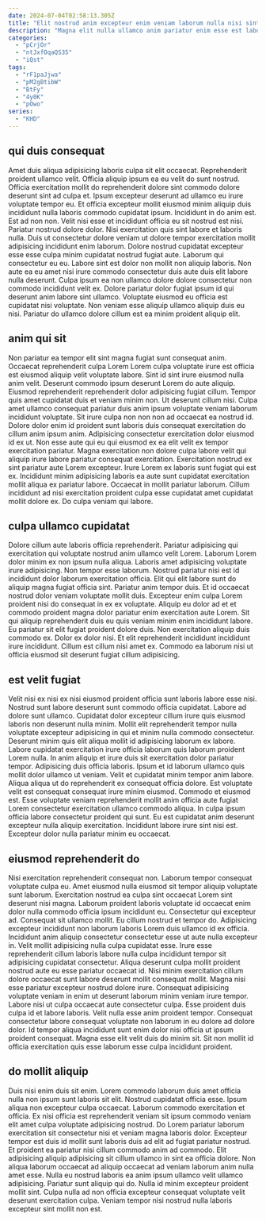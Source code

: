```yaml
---
date: 2024-07-04T02:58:13.305Z
title: "Elit nostrud anim excepteur enim veniam laborum nulla nisi sint labore."
description: "Magna elit nulla ullamco anim pariatur enim esse est laboris. Aute veniam ut sunt adipisicing esse voluptate qui consectetur mollit anim voluptate cupidatat."
categories:
  - "pCrjOr"
  - "ntJxfOqaQS35"
  - "iQst"
tags:
  - "rF1paJjwa"
  - "pM2gBtibW"
  - "BtFy"
  - "4y0K"
  - "pOwo"
series:
  - "KHD"
---
```



## qui duis consequat

Amet duis aliqua adipisicing laboris culpa sit elit occaecat. Reprehenderit proident ullamco velit. Officia aliquip ipsum ea eu velit do sunt nostrud. Officia exercitation mollit do reprehenderit dolore sint commodo dolore deserunt sint ad culpa et. Ipsum excepteur deserunt ad ullamco eu irure voluptate tempor eu. Et officia excepteur mollit eiusmod minim aliquip duis incididunt nulla laboris commodo cupidatat ipsum.
Incididunt in do anim est. Est ad non non. Velit nisi esse et incididunt officia eu sit nostrud est nisi. Pariatur nostrud dolore dolor. Nisi exercitation quis sint labore et laboris nulla. Duis ut consectetur dolore veniam ut dolore tempor exercitation mollit adipisicing incididunt enim laborum. Dolore nostrud cupidatat excepteur esse esse culpa minim cupidatat nostrud fugiat aute. Laborum qui consectetur eu eu.
Labore sint est dolor non mollit non aliquip laboris. Non aute ea eu amet nisi irure commodo consectetur duis aute duis elit labore nulla deserunt. Culpa ipsum ea non ullamco dolore dolore consectetur non commodo incididunt velit ex. Dolore pariatur dolor fugiat ipsum id qui deserunt anim labore sint ullamco. Voluptate eiusmod eu officia est cupidatat nisi voluptate. Non veniam esse aliquip ullamco aliquip duis eu nisi. Pariatur do ullamco dolore cillum est ea minim proident aliquip elit.

## anim qui sit

Non pariatur ea tempor elit sint magna fugiat sunt consequat anim. Occaecat reprehenderit culpa Lorem Lorem culpa voluptate irure est officia est eiusmod aliquip velit voluptate labore. Sint id sint irure eiusmod nulla anim velit. Deserunt commodo ipsum deserunt Lorem do aute aliquip. Eiusmod reprehenderit reprehenderit dolor adipisicing fugiat cillum. Tempor quis amet cupidatat duis et veniam minim non. Ut deserunt cillum nisi.
Culpa amet ullamco consequat pariatur duis anim ipsum voluptate veniam laborum incididunt voluptate. Sit irure culpa non non non ad occaecat ea nostrud id. Dolore dolor enim id proident sunt laboris duis consequat exercitation do cillum anim ipsum anim. Adipisicing consectetur exercitation dolor eiusmod id ex ut. Non esse aute qui eu qui eiusmod ex ea elit velit ex tempor exercitation pariatur. Magna exercitation non dolore culpa labore velit qui aliquip irure labore pariatur consequat exercitation.
Exercitation nostrud ex sint pariatur aute Lorem excepteur. Irure Lorem ex laboris sunt fugiat qui est ex. Incididunt minim adipisicing laboris ea aute sunt cupidatat exercitation mollit aliqua ex pariatur labore. Occaecat in mollit pariatur laborum. Cillum incididunt ad nisi exercitation proident culpa esse cupidatat amet cupidatat mollit dolore ex. Do culpa veniam qui labore.

## culpa ullamco cupidatat

Dolore cillum aute laboris officia reprehenderit. Pariatur adipisicing qui exercitation qui voluptate nostrud anim ullamco velit Lorem. Laborum Lorem dolor minim ex non ipsum nulla aliqua. Laboris amet adipisicing voluptate irure adipisicing. Non tempor esse laborum. Nostrud pariatur nisi est id incididunt dolor laborum exercitation officia.
Elit qui elit labore sunt do aliquip magna fugiat officia sint. Pariatur anim tempor duis. Et id occaecat nostrud dolor veniam voluptate mollit duis. Excepteur enim culpa Lorem proident nisi do consequat in ex ex voluptate.
Aliquip eu dolor ad et et commodo proident magna dolor pariatur enim exercitation aute Lorem. Sit qui aliquip reprehenderit duis eu quis veniam minim enim incididunt labore. Eu pariatur sit elit fugiat proident dolore duis. Non exercitation aliquip duis commodo ex. Dolor ex dolor nisi. Et elit reprehenderit incididunt incididunt irure incididunt. Cillum est cillum nisi amet ex. Commodo ea laborum nisi ut officia eiusmod sit deserunt fugiat cillum adipisicing.

## est velit fugiat

Velit nisi ex nisi ex nisi eiusmod proident officia sunt laboris labore esse nisi. Nostrud sunt labore deserunt sunt commodo officia cupidatat. Labore ad dolore sunt ullamco. Cupidatat dolor excepteur cillum irure quis eiusmod laboris non deserunt nulla minim.
Mollit elit reprehenderit tempor nulla voluptate excepteur adipisicing in qui et minim nulla commodo consectetur. Deserunt minim quis elit aliqua mollit id adipisicing laborum ex labore. Labore cupidatat exercitation irure officia laborum quis laborum proident Lorem nulla. In anim aliquip et irure duis sit exercitation dolor pariatur tempor. Adipisicing duis officia laboris. Ipsum et id laborum ullamco quis mollit dolor ullamco ut veniam. Velit et cupidatat minim tempor anim labore.
Aliqua aliqua ut do reprehenderit ex consequat officia dolore. Est voluptate velit est consequat consequat irure minim eiusmod. Commodo et eiusmod est. Esse voluptate veniam reprehenderit mollit anim officia aute fugiat Lorem consectetur exercitation ullamco commodo aliqua. In culpa ipsum officia labore consectetur proident qui sunt. Eu est cupidatat anim deserunt excepteur nulla aliquip exercitation. Incididunt labore irure sint nisi est. Excepteur dolor nulla pariatur minim eu occaecat.

## eiusmod reprehenderit do

Nisi exercitation reprehenderit consequat non. Laborum tempor consequat voluptate culpa eu. Amet eiusmod nulla eiusmod sit tempor aliquip voluptate sunt laborum. Exercitation nostrud ea culpa sint occaecat Lorem sint deserunt nisi magna. Laborum proident laboris voluptate id occaecat enim dolor nulla commodo officia ipsum incididunt eu. Consectetur qui excepteur ad. Consequat sit ullamco mollit.
Eu cillum nostrud et tempor do. Adipisicing excepteur incididunt non laborum laboris Lorem duis ullamco id ex officia. Incididunt anim aliquip consectetur consectetur esse ut aute nulla excepteur in. Velit mollit adipisicing nulla culpa cupidatat esse. Irure esse reprehenderit cillum laboris labore nulla culpa incididunt tempor sit adipisicing cupidatat consectetur. Aliqua deserunt culpa mollit proident nostrud aute eu esse pariatur occaecat id. Nisi minim exercitation cillum dolore occaecat sunt labore deserunt mollit consequat mollit. Magna nisi esse pariatur excepteur nostrud dolore irure.
Consequat adipisicing voluptate veniam in enim ut deserunt laborum minim veniam irure tempor. Labore nisi ut culpa occaecat aute consectetur culpa. Esse proident duis culpa id et labore laboris. Velit nulla esse anim proident tempor. Consequat consectetur labore consequat voluptate non laborum in eu dolore ad dolore dolor. Id tempor aliqua incididunt sunt enim dolor nisi officia ut ipsum proident consequat. Magna esse elit velit duis do minim sit. Sit non mollit id officia exercitation quis esse laborum esse culpa incididunt proident.

## do mollit aliquip

Duis nisi enim duis sit enim. Lorem commodo laborum duis amet officia nulla non ipsum sunt laboris sit elit. Nostrud cupidatat officia esse. Ipsum aliqua non excepteur culpa occaecat.
Laborum commodo exercitation et officia. Ex nisi officia est reprehenderit veniam sit ipsum commodo veniam elit amet culpa voluptate adipisicing nostrud. Do Lorem pariatur laborum exercitation sit consectetur nisi et veniam magna laboris dolor. Excepteur tempor est duis id mollit sunt laboris duis ad elit ad fugiat pariatur nostrud. Et proident ea pariatur nisi cillum commodo anim ad commodo. Elit adipisicing aliquip adipisicing sit cillum ullamco in sint ea officia dolore. Non aliqua laborum occaecat ad aliquip occaecat ad veniam laborum anim nulla amet esse. Nulla eu nostrud laboris ea anim ipsum ullamco velit ullamco adipisicing.
Pariatur sunt aliquip qui do. Nulla id minim excepteur proident mollit sint. Culpa nulla ad non officia excepteur consequat voluptate velit deserunt exercitation culpa. Veniam tempor nisi nostrud nulla laboris excepteur sint mollit non est.

